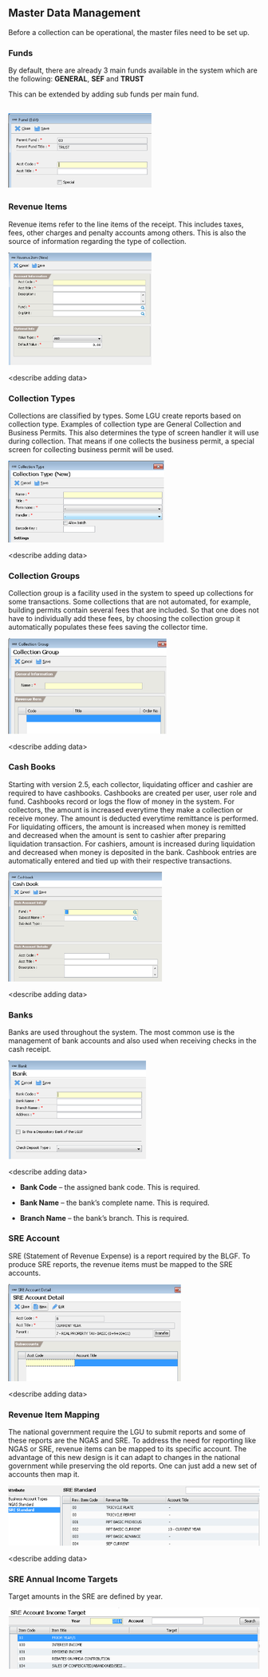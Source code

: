 ## Master Data Management

Before a collection can be operational, the master files need to be set
up.

### Funds

By default, there are already 3 main funds available in the system which
are the following: **GENERAL**, **SEF** and **TRUST**

This can be extended by adding sub funds per main fund.

## <img src="images\image72.png" style="width:2.99137in;height:1.56in" />

### Revenue Items

Revenue items refer to the line items of the receipt. This includes
taxes, fees, other charges and penalty accounts among others. This is
also the source of information regarding the type of collection.

<img src="images\image73.png" style="width:2.9876in;height:2.36in" />

&lt;describe adding data&gt;

### Collection Types

Collections are classified by types. Some LGU create reports based on
collection type. Examples of collection type are General Collection and
Business Permits. This also determines the type of screen handler it
will use during collection. That means if one collects the business
permit, a special screen for collecting business permit will be used.

<img src="images\image74.png" style="width:3.2455in;height:1.704in" />

&lt;describe adding data&gt;

### Collection Groups

Collection group is a facility used in the system to speed up
collections for some transactions. Some collections that are not
automated, for example, building permits contain several fees that are
included. So that one does not have to individually add these fees, by
choosing the collection group it automatically populates these fees
saving the collector time.

<img src="images\image75.png" style="width:3.29917in;height:1.99244in" />

&lt;describe adding data&gt;

### Cash Books

Starting with version 2.5, each collector, liquidating officer and
cashier are required to have cashbooks. Cashbooks are created per user,
user role and fund. Cashbooks record or logs the flow of money in the
system. For collectors, the amount is increased everytime they make a
collection or receive money. The amount is deducted everytime remittance
is performed. For liquidating officers, the amount is increased when
money is remitted and decreased when the amount is sent to cashier after
preparing liquidation transaction. For cashiers, amount is increased
during liquidation and decreased when money is deposited in the bank.
Cashbook entries are automatically entered and tied up with their
respective transactions.

<img src="images\image76.png" style="width:3.20317in;height:2.29219in" />

&lt;describe adding data&gt;

### Banks

Banks are used throughout the system. The most common use is the
management of bank accounts and also used when receiving checks in the
cash receipt.

<img src="images\image77.png" style="width:2.87517in;height:2.056in" />

&lt;describe adding data&gt;

-   **Bank Code** – the assigned bank code. This is required.

-   **Bank Name** – the bank’s complete name. This is required.

-   **Branch Name** – the bank’s branch. This is required.

### SRE Account

SRE (Statement of Revenue Expense) is a report required by the BLGF. To
produce SRE reports, the revenue items must be mapped to the SRE
accounts.

<img src="images\image78.png" style="width:3.60432in;height:2.032in" />

&lt;describe adding data&gt;

### Revenue Item Mapping 

The national government require the LGU to submit reports and some of
these reports are the NGAS and SRE. To address the need for reporting
like NGAS or SRE, revenue items can be mapped to its specific account.
The advantage of this new design is it can adapt to changes in the
national government while preserving the old reports. One can just add a
new set of accounts then map it.

<img src="images\image79.png" style="width:5.33611in;height:1.25625in" />

&lt;describe adding data&gt;

### SRE Annual Income Targets

Target amounts in the SRE are defined by year.

<img src="images\image80.png" style="width:5.33611in;height:1.27986in" />

